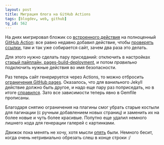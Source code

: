 ```yaml
---
layout: post
title: Миграция блога на GitHub Actions
tags: [blogdev, web, github]
tg_id: 562
---
```

На днях мигрировал бложик со [встроенного действия](https://docs.github.com/en/pages/setting-up-a-github-pages-site-with-jekyll/about-github-pages-and-jekyll) на полноценный [GitHub Action](https://github.com/ov7a/ov7a.github.io/blob/master/.github/workflows/deploy.yml): все равно недавно добавил действие, чтобы [проверять ссылки](/2024/10/15/links-checker.html), там и так уже собирается сайт, зачем два раза это делать.

Для этого нужно сделать пару приседаний: отключить в настройках [старый пайплайн, pages-build-deployment](https://stackoverflow.com/a/76960283/1003491), и потом _правильно_ подключить нужные действия во имя безопасности.

Раз теперь сайт генерируется через Actions, то можно отбросить [ограничения GitHub pages](/2020/04/06/github-pages.html). Оказалось, что для ванильного Jekyll действие должно быть другое, и надо еще пару раз поприседать, но в итоге [справился](https://github.com/ov7a/ov7a.github.io/blob/master/.github/workflows/deploy.yml). Зато все зависимости теперь явно в Gemfile прописаны.

Благодаря снятию ограничения на плагины смог убрать старые костыли для пагинации (с ручным добавлением новых страниц) и заменить их на более новые и чуть более красивые. Попутно еще удалил немного лишнего кода для генерации галерей с картинками.

Движок пока менять не хочу, хотя мысли [опять](/2024/06/20/optimizing-site-build.html) были. Немного бесит, когда очень нетривиально обрезать слеш в конце строки :/

